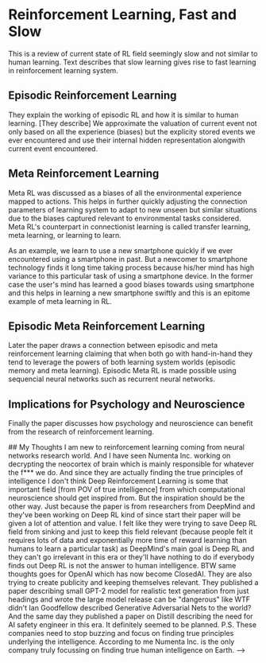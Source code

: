 # Reinforcement Learning, Fast and Slow

This is a review of current state of RL field seemingly slow and not similar to human learning. Text describes that slow learning gives rise to fast learning in reinforcement learning system.

## Episodic Reinforcement Learning

They explain the working of episodic RL and how it is similar to human learning. [They describe] We approximate the valuation of current event not only based on all the experience (biases) but the explicity stored events we ever encountered and use their internal hidden representation alongwith current event encountered.

## Meta Reinforcement Learning

Meta RL was discussed as a biases of all the environmental experience mapped to actions. This helps in further quickly adjusting the connection parameters of learning system to adapt to new unseen but similar situations due to the biases captured relevant to environmental tasks considered. Meta RL's counterpart in connectionist learning is called transfer learning, meta learning, or learning to learn.

As an example, we learn to use a new smartphone quickly if we ever encountered using a smartphone in past. But a newcomer to smartphone technology finds it long time taking process because his/her mind has high variance to this particular task of using a smartphone device. In the former case the user's mind has learned a good biases towards using smartphone and this helps in learning a new smartphone swiftly and this is an epitome example of meta learning in RL.

## Episodic Meta Reinforcement Learning

Later the paper draws a connection between episodic and meta reinforcement learning claiming that when both go with hand-in-hand they tend to leverage the powers of both learning system worlds (episodic memory and meta learning). Episodic Meta RL is made possible using sequencial neural networks such as recurrent neural networks.

## Implications for Psychology and Neuroscience

Finally the paper discusses how psychology and neuroscience can benefit from the research of reinforcement learning.

<!-->
## My Thoughts

I am new to reinforcement learning coming from neural networks research world. And I have seen Numenta Inc. working on decrypting the neocortex of brain which is mainly responsible for whatever the f*** we do. And since they are actually finding the true principles of intelligence I don't think Deep Reinforcement Learning is some that important field [from POV of true intelligence] from which computational neuroscience should get inspired from. But the inspiration should be the other way. 

Just because the paper is from researchers from DeepMind and they've been working on Deep RL kind of since start their paper will be given a lot of attention and value. I felt like they were trying to save Deep RL field from sinking and just to keep this field relevant (because people felt it requires lots of data and exponentially more time of reward learning than humans to learn a particular task) as DeepMind's main goal is Deep RL and they can't go irrelevant in this era or they'll have nothing to do if everybody finds out Deep RL is not the answer to human intelligence. 

BTW same thoughts goes for OpenAI which has now become ClosedAI. They are also trying to create publicity and keeping themselves relevant. They published a paper describing small GPT-2 model for realistic text generation from just headings and wrote the large model release can be "dangerous" like WTF didn't Ian Goodfellow described Generative Adversarial Nets to the world? And the same day they published a paper on Distill describing the need for AI safety engineer in this era. It definitely seemed to be planned.

P.S. These companies need to stop buzzing and focus on finding true principles underlying the intelligence. According to me Numenta Inc. is the only company truly focussing on finding true human intelligence on Earth.
-->